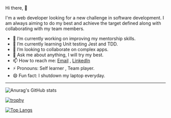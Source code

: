  Hi there,  👋
 
  I'm a web developer looking for a new challenge in software development. I am always aiming to do my best
   and achieve the target defined along with collaborating with my team members. 

- 🔭 I’m currently working on improving my mentorship skills.
- 🌱 I’m currently learning Unit testing Jest and TDD.
- 👯 I’m looking to collaborate on complex apps.
- 💬 Ask me about  anything, I will try my best.
- 📫 How to reach me: [Email](islam.fawzy@outlook.dk) , [LinkedIn](https://www.linkedin.com/in/islam-fawzy/)
- ⚡ Pronouns: Self learner , Team player.
- 😄 Fun fact: I shutdown my laptop everyday. 

<hr/>

![Anurag's GitHub stats](https://github-readme-stats.vercel.app/api?username=islam-fawzy25&show_icons=true&theme=)


[![trophy](https://github-profile-trophy.vercel.app/?username=islam-fawzy25)](https://github.com/islam-fawzy25/github-profile-trophy)      

[![Top Langs](https://github-readme-stats.vercel.app/api/top-langs/?username=islam-fawzy25&show_icons=true&theme=)](https://github.com/islam-fawzy25/github-readme-stats)   
